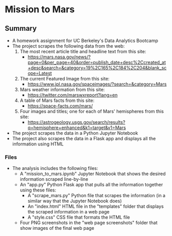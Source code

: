 # Mission to Mars
## Summary
* A homework assignment for UC Berkeley's Data Analytics Bootcamp
* The project scrapes the following data from the web:
    1. The most recent article title and headline text from this site:
        * https://mars.nasa.gov/news/?page=0&per_page=40&order=publish_date+desc%2Ccreated_at+desc&search=&category=19%2C165%2C184%2C204&blank_scope=Latest
    2. The current Featured Image from this site:
        * https://www.jpl.nasa.gov/spaceimages/?search=&category=Mars
    3. Mars weather information from this site:
        * https://twitter.com/marswxreport?lang=en
    4. A table of Mars facts from this site:
        * https://space-facts.com/mars/
    5. Four images and titles; one for each of Mars' hemispheres from this site:
        * https://astrogeology.usgs.gov/search/results?q=hemisphere+enhanced&k1=target&v1=Mars
* The project scrapes the data in a Python Jupyter Notebook
* The project also scrapes the data in a Flask app and displays all the information using HTML
### Files
* The analysis includes the following files:
    * A "mission_to_mars.ipynb" Jupyter Notebook that shows the desired information scraped line-by-line
    * An "app.py" Python Flask app that pulls all the information together using these files:
        * A "scrape_mars.py" Python file that scrapes the information (in a similar way that the Jupyter Notebook does)
        * An "index.html" HTML file in the "templates" folder that displays the scraped information in a web page
        * A "style.css" CSS file that formats the HTML file
    * Four PNG screenshots in the "web page screenshots" folder that show images of the final web page
        
    

